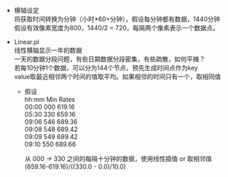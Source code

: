 
* 横轴设定  
  将获取时间转换为分钟（小时*60+分钟），假设每分钟都有数据，1440分钟  
  假设有效像素宽度为800，1440/2 = 720，每隔两个像素表示一个数据点。  
  
* Linear.pl  
  线性横轴显示一年的数据  
  一天的数据分段问题，有些日期数据分段密集，有些疏散，如何平摊？  
  若每10分钟1个数据，可以分为144个节点，预先生成时间点作为key  
  value取最近相邻两个时间的值取平均。如果相邻的时间只有一个，取相同值  

  * 假设  
    hh:mm Min Rates  
    00:00 000 619.16  
    05:30 330 659.16  
    09:06 546 689.36  
    09:08 548 689.42  
    09:09 549 689.42  
    09:10 550 689.66  

    从 000 -> 330 之间的每隔十分钟的数据，使用线性插值 or 取相邻值
    (659.16-619.16)/((330.0 - 0.0)/10.0) 

    

    












